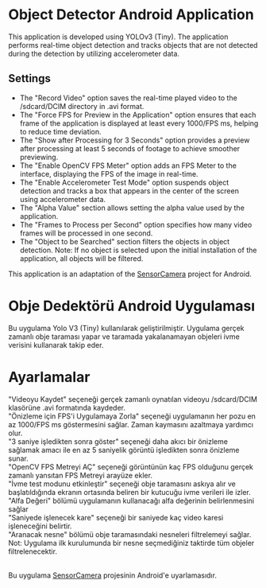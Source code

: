 # Object Detector Android Application
This application is developed using YOLOv3 (Tiny). The application performs real-time object detection and tracks objects that are not detected during the detection by utilizing accelerometer data.

## Settings
- The "Record Video" option saves the real-time played video to the /sdcard/DCIM directory in .avi format.
- The "Force FPS for Preview in the Application" option ensures that each frame of the application is displayed at least every 1000/FPS ms, helping to reduce time deviation.
- The "Show after Processing for 3 Seconds" option provides a preview after processing at least 5 seconds of footage to achieve smoother previewing.
- The "Enable OpenCV FPS Meter" option adds an FPS Meter to the interface, displaying the FPS of the image in real-time.
- The "Enable Accelerometer Test Mode" option suspends object detection and tracks a box that appears in the center of the screen using accelerometer data.
- The "Alpha Value" section allows setting the alpha value used by the application.
- The "Frames to Process per Second" option specifies how many video frames will be processed in one second.
- The "Object to be Searched" section filters the objects in object detection.
Note: If no object is selected upon the initial installation of the application, all objects will be filtered.

This application is an adaptation of the [SensorCamera](https://github.com/yusufhanoglu/SensorCamera) project for Android.


# Obje Dedektörü Android Uygulaması
Bu uygulama Yolo V3 (Tiny) kullanılarak geliştirilmiştir. Uygulama gerçek zamanlı obje taraması yapar ve taramada yakalanamayan objeleri ivme verisini kullanarak takip eder. 
# Ayarlamalar
"Videoyu Kaydet" seçeneği gerçek zamanlı oynatılan videoyu /sdcard/DCIM klasörüne .avi formatında kaydeder.<br>
"Önizleme için FPS'i Uygulamaya Zorla" seçeneği uygulamanın her pozu en az 1000/FPS ms göstermesini sağlar. Zaman kaymasını azaltmaya yardımcı olur.<br>
"3 saniye işledikten sonra göster" seçeneği daha akıcı bir önizleme sağlamak amacı ile en az 5 saniyelik görüntü işledikten sonra önizleme sunar.<br>
"OpenCV FPS Metreyi AÇ" seçeneği görüntünün kaç FPS olduğunu gerçek zamanlı yansıtan FPS Metreyi arayüze ekler.<br>
"İvme test modunu etkinleştir" seçeneği obje taramasını askıya alır ve başlatıldığında ekranın ortasında beliren bir kutucuğu ivme verileri ile izler.<br>
"Alfa Değeri" bölümü uygulamanın kullanacağı alfa değerinin belirlenmesini sağlar<br>
"Saniyede işlenecek kare" seçeneği bir saniyede kaç video karesi işleneceğini belirtir.<br>
"Aranacak nesne" bölümü obje taramasındaki nesneleri filtrelemeyi sağlar. <br>Not: Uygulama ilk kurulumunda bir nesne seçmediğiniz taktirde tüm objeler filtrelenecektir.<br>
<br>

Bu uygulama [SensorCamera](https://github.com/yusufhanoglu/SensorCamera) projesinin Android'e uyarlamasıdır.<br>

